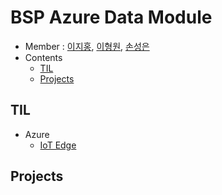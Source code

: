 # BSP Azure Data Module

- Member : [이지홍](github.com/jihongl), [이형원](), [손성은](github.com/allmine123)
- Contents
  - [TIL](#TIL)
  - [Projects](#Projects)

## TIL

- Azure
  - [IoT Edge](https://github.com/JihongL/Data_Module/blob/master/TIL/Azure/IoT_Edge.md)

## Projects
